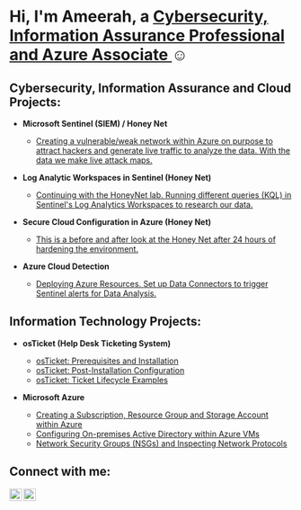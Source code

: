 <h1>Hi, I'm Ameerah, a <a href="https://linkedin.com/in/ameerah-offord"> Cybersecurity, Information Assurance Professional and Azure Associate </a>☺</h1>

<h2>Cybersecurity, Information Assurance and Cloud Projects:</h2>

- <b>Microsoft Sentinel (SIEM) / Honey Net</b>
  - [Creating a vulnerable/weak network within Azure on purpose to attract hackers and generate live traffic to analyze the data. With the data we make live attack maps.](https://github.com/AmeerahO98/Honey_Net)
  
- <b>Log Analytic Workspaces in Sentinel (Honey Net)</b>
  - [Continuing with the HoneyNet lab. Running different queries (KQL) in Sentinel's Log Analytics Workspaces to research our data.](https://github.com/AmeerahO98/Logging)

- <b>Secure Cloud Configuration in Azure (Honey Net)</b>
  - [This is a before and after look at the Honey Net after 24 hours of hardening the environment.](https://github.com/AmeerahO98/Secure_Cloud)

- <b>Azure Cloud Detection</b>
  - [Deploying Azure Resources. Set up Data Connectors to trigger Sentinel alerts for Data Analysis.](https://github.com/AmeerahO98/Secure_Cloud)

<h2>Information Technology Projects:</h2>

- <b>osTicket (Help Desk Ticketing System)</b>
  - [osTicket: Prerequisites and Installation](https://github.com/AmeerahO98/osticket-prereqs)
  - [osTicket: Post-Installation Configuration](https://github.com/AmeerahO98/post-install-config)
  - [osTicket: Ticket Lifecycle Examples](https://github.com/AmeerahO98/ticket-lifecycle)
  
- <b>Microsoft Azure</b>
  - [Creating a Subscription, Resource Group and Storage Account within Azure](https://github.com/AmeerahO98/subscription-resourcegroup-storageaccount)
  - [Configuring On-premises Active Directory within Azure VMs](https://github.com/AmeerahO98/configure-ad)
  - [Network Security Groups (NSGs) and Inspecting Network Protocols](https://github.com/AmeerahO98/azure-network-protocols)

<h2>Connect with me:</h2>

[<img align="left" alt="Josh | LinkedIn" width="22px" src="https://cdn.jsdelivr.net/npm/simple-icons@v3/icons/linkedin.svg" />][linkedin]
[<img align="left" alt="Josh | Instagram" width="22px" src="https://cdn.jsdelivr.net/npm/simple-icons@v3/icons/instagram.svg" />][instagram]

[instagram]: https://www.instagram.com/ameerah_sade
[linkedin]: https://linkedin.com/in/ameerah-offord
